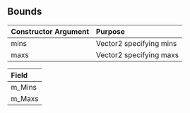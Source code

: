 ## Bounds

| Constructor Argument | Purpose |
| :-- | :-- |
| mins | Vector2 specifying mins |
| maxs | Vector2 specifying maxs |

| Field |
| :-- |
| m_Mins |
| m_Maxs |